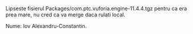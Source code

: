 Lipseste fisierul Packages/com.ptc.vuforia.engine-11.4.4.tgz pentru ca era prea mare, nu cred ca va merge daca rulati local.

Nume: Iov Alexandru-Constantin.

